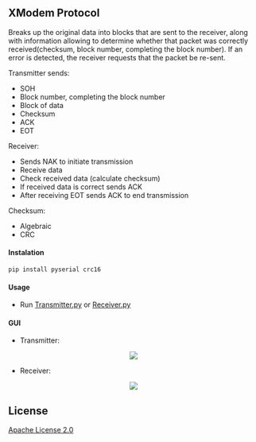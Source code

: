 ## XModem Protocol
Breaks up the original data into blocks that are sent to the receiver, along with information allowing to determine whether that packet was correctly received(checksum,  block number, completing the block number). If an error is detected, the receiver requests that the packet be re-sent. 

Transmitter sends:
* SOH
* Block number, completing the block number
* Block of data
* Checksum
* ACK
* EOT

Receiver:
* Sends NAK to initiate transmission
* Receive data
* Check received data (calculate checksum)
* If received data is correct sends ACK
* After receiving EOT sends ACK to end transmission

Checksum:
* Algebraic
* CRC

#### Instalation
```text
pip install pyserial crc16
```

#### Usage

* Run [Transmitter.py](https://github.com/JuliaSzymanska/Xmodem/blob/master/Transmitter.py) or [Receiver.py](https://github.com/JuliaSzymanska/Sound/blob/master/Receiver.py)

#### GUI
* Transmitter:

<p align="center">
  <img src="https://github.com/JuliaSzymanska/Xmodem/blob/master/.readme/Transmitter_GUI.png">
</p>

* Receiver:

<p align="center">
  <img src="https://github.com/JuliaSzymanska/Xmodem/blob/master/.readme/Receiver_GUI.png">
</p>

## License
[Apache License 2.0](https://github.com/JuliaSzymanska/Sound)
